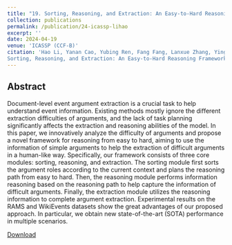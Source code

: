 ```yaml
---
title: "19. Sorting, Reasoning, and Extraction: An Easy-to-Hard Reasoning Framework for Document-Level Event Argument Extraction"
collection: publications
permalink: /publication/24-icassp-lihao
excerpt: ''
date: 2024-04-19
venue: 'ICASSP (CCF-B)'
citation: 'Hao Li, Yanan Cao, Yubing Ren, Fang Fang, Lanxue Zhang, Yingjie Li, Shi Wang.
Sorting, Reasoning, and Extraction: An Easy-to-Hard Reasoning Framework for Document-Level Event Argument Extraction. ICASSP 2024'
---
```

Abstract
--
Document-level event argument extraction is a crucial task to help understand event information. Existing methods mostly ignore the different extraction difficulties of arguments, and the lack of task planning significantly affects the extraction and reasoning abilities of the model. In this paper, we innovatively analyze the difficulty of arguments and propose a novel framework for reasoning from easy to hard, aiming to use the information of simple arguments to help the extraction of difficult arguments in a human-like way. Specifically, our framework consists of three core modules: sorting, reasoning, and extraction. The sorting module first sorts the argument roles according to the current context and plans the reasoning path from easy to hard. Then, the reasoning module performs information reasoning based on the reasoning path to help capture the information of difficult arguments. Finally, the extraction module utilizes the reasoning information to complete argument extraction. Experimental results on the RAMS and WikiEvents datasets show the great advantages of our proposed approach. In particular, we obtain new state-of-the-art (SOTA) performance in multiple scenarios.

[Download](../files/icassp24_Sorting_Reasoning_and_Extraction_An_Easy-to-Hard_Reasoning_Framework_for_Document-Level_Event_Argument_Extraction.pdf)
